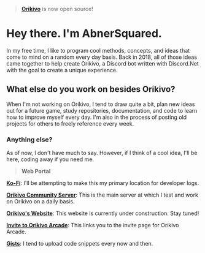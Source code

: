 > [**Orikivo**](https://github.com/AbnerSquared/Orikivo) is now open source!
# **Hey there. I'm AbnerSquared.**
In my free time, I like to program cool methods, concepts, and ideas that come to mind on a random every day basis.
Back in 2018, all of those ideas came together to help create Orikivo, a Discord bot written with Discord.Net with the goal to create a unique experience.

## What else do you work on besides Orikivo?
When I'm not working on Orikivo, I tend to draw quite a bit, plan new ideas out for a future game, study repositories, documentation, and code to learn how to improve myself every day. I'm also in the process of posting old projects for others to freely reference every week.

### Anything else?
As of now, I don't have much to say. However, if I think of a cool idea, I'll be here, coding away if you need me.

> **Web Portal**

[**Ko-Fi**](https://ko-fi.com/abnersquared): I'll be attempting to make this my primary location for developer logs.<br/>

[**Orikivo Community Server**](https://discord.gg/387Axar): This is the main server at which I test and work on Orikivo on a daily basis.<br/>

[**Orikivo's Website**](https://abnersquared.github.io/Orikivo.Web/): This website is currently under construction. Stay tuned!<br/>

[**Invite to Orikivo Arcade**](https://abnersquared.github.io/Orikivo.Web/invites/arcadia): This links you to the invite page for Orikivo Arcade.<br/>

[**Gists**](https://gist.github.com/AbnerSquared): I tend to upload code snippets every now and then.<br/>
